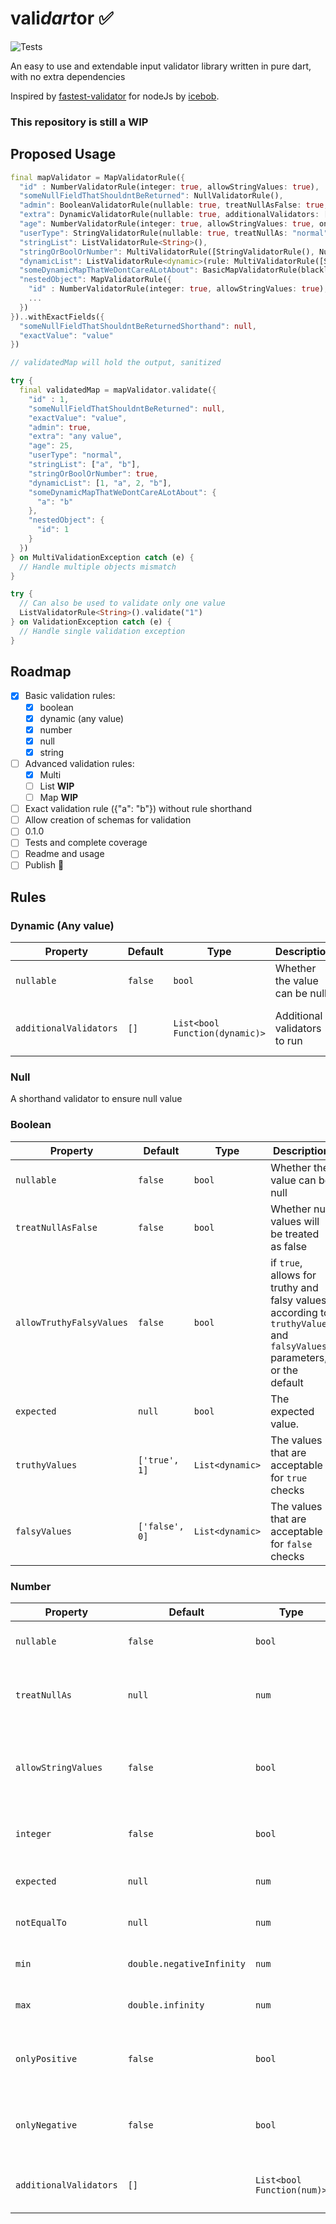 # vali*dart*or ✅

![Tests](https://github.com/xvld/validartor/workflows/Dart%20CI/badge.svg)

An easy to use and extendable input validator library written in pure dart, with no extra dependencies

Inspired by [fastest-validator](https://github.com/icebob/fastest-validator) for nodeJs by [icebob](https://github.com/icebob).

### **This repository is still a WIP**

## Proposed Usage

```dart
final mapValidator = MapValidatorRule({
  "id" : NumberValidatorRule(integer: true, allowStringValues: true),
  "someNullFieldThatShouldntBeReturned": NullValidatorRule(),
  "admin": BooleanValidatorRule(nullable: true, treatNullAsFalse: true, allowTruthyFalsyValues: true),
  "extra": DynamicValidatorRule(nullable: true, additionalValidators: [(value) => value != 'undefined']),
  "age": NumberValidatorRule(integer: true, allowStringValues: true, onlyPositive: true,),
  "userType": StringValidatorRule(nullable: true, treatNullAs: "normal", allowedValues: UserType.values),
  "stringList": ListValidatorRule<String>(),
  "stringOrBoolOrNumber": MultiValidatorRule([StringValidatorRule(), NumberValidatorRule(), BooleanValidatorRule()]),
  "dynamicList": ListValidatorRule<dynamic>(rule: MultiValidatorRule([StringValidatorRule(), NumberValidatorRule()])),
  "someDynamicMapThatWeDontCareALotAbout": BasicMapValidatorRule(blacklistedKeys: ["admin"]),
  "nestedObject": MapValidatorRule({
    "id" : NumberValidatorRule(integer: true, allowStringValues: true),
    ...
  })
})..withExactFields({
  "someNullFieldThatShouldntBeReturnedShorthand": null,
  "exactValue": "value"
})

// validatedMap will hold the output, sanitized

try {
  final validatedMap = mapValidator.validate({
    "id" : 1,
    "someNullFieldThatShouldntBeReturned": null,
    "exactValue": "value",
    "admin": true,
    "extra": "any value",
    "age": 25,
    "userType": "normal",
    "stringList": ["a", "b"],
    "stringOrBoolOrNumber": true,
    "dynamicList": [1, "a", 2, "b"],
    "someDynamicMapThatWeDontCareALotAbout": {
      "a": "b"
    },
    "nestedObject": {
      "id": 1
    }
  })
} on MultiValidationException catch (e) {
  // Handle multiple objects mismatch
}

try {
  // Can also be used to validate only one value
  ListValidatorRule<String>().validate("1")
} on ValidationException catch (e) {
  // Handle single validation exception
}

```

## Roadmap

- [x] Basic validation rules:
  - [x] boolean
  - [x] dynamic (any value)
  - [x] number
  - [x] null
  - [x] string
- [ ] Advanced validation rules:
  - [x] Multi
  - [ ] List **WIP**
  - [ ] Map **WIP**
- [ ] Exact validation rule ({"a": "b"}) without rule shorthand
- [ ] Allow creation of schemas for validation
- [ ] 0.1.0
- [ ] Tests and complete coverage
- [ ] Readme and usage
- [ ] Publish 🎉

## Rules

### Dynamic (Any value)

| Property               | Default | Type                           | Description                   | Sanitizer                                |
| ---------------------- | ------- | ------------------------------ | ----------------------------- | ---------------------------------------- |
| `nullable`             | `false` | `bool`                         | Whether the value can be null | ❌                                       |
| `additionalValidators` | `[]`    | `List<bool Function(dynamic)>` | Additional validators to run  | ❌/✅ (Depending on your implementation) |

### Null

A shorthand validator to ensure null value

### Boolean

| Property                 | Default        | Type            | Description                                                                                                            | Sanitizer                          |
| ------------------------ | -------------- | --------------- | ---------------------------------------------------------------------------------------------------------------------- | ---------------------------------- |
| `nullable`               | `false`        | `bool`          | Whether the value can be null                                                                                          | ❌                                 |
| `treatNullAsFalse`       | `false`        | `bool`          | Whether null values will be treated as false                                                                           | ✅                                 |
| `allowTruthyFalsyValues` | `false`        | `bool`          | if `true`, allows for truthy and falsy values according to `truthyValues` and `falsyValues` parameters, or the default | ✅                                 |
| `expected`               | `null`         | `bool`          | The expected value.                                                                                                    | ❌                                 |
| `truthyValues`           | `['true', 1]`  | `List<dynamic>` | The values that are acceptable for `true` checks                                                                       | ✅ (With `allowTruthyFalsyValues`) |
| `falsyValues`            | `['false', 0]` | `List<dynamic>` | The values that are acceptable for `false` checks                                                                      | ✅ (With `allowTruthyFalsyValues`) |

### Number

| Property               | Default                   | Type                       | Description                                                         | Sanitizer                                |
| ---------------------- | ------------------------- | -------------------------- | ------------------------------------------------------------------- | ---------------------------------------- |
| `nullable`             | `false`                   | `bool`                     | Whether the value can be null                                       | ❌                                       |
| `treatNullAs`          | `null`                    | `num`                      | What should be returned if there is a null value                    | ✅                                       |
| `allowStringValues`    | `false`                   | `bool`                     | if `true`, allows for numbers as strings and will try to parse them | ✅                                       |
| `integer`              | `false`                   | `bool`                     | Whether number must be an integer                                   | ❌                                       |
| `expected`             | `null`                    | `num`                      | The expected value.                                                 | ❌                                       |
| `notEqualTo`           | `null`                    | `num`                      | The value must not be this.                                         | ❌                                       |
| `min`                  | `double.negativeInfinity` | `num`                      | The value must be >= min.                                           | ❌                                       |
| `max`                  | `double.infinity`         | `num`                      | The value must be <= max.                                           | ❌                                       |
| `onlyPositive`         | `false`                   | `bool`                     | Whether number must be positive (or 0)                              | ❌                                       |
| `onlyNegative`         | `false`                   | `bool`                     | Whether number must be negative (or 0)                              | ❌                                       |
| `additionalValidators` | `[]`                      | `List<bool Function(num)>` | Additional validators to run                                        | ❌/✅ (Depending on your implementation) |

